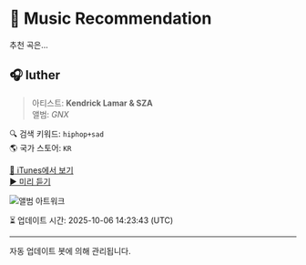 
# 🎵 Music Recommendation

추천 곡은...

## 🎧 luther  
> 아티스트: **Kendrick Lamar & SZA**  
> 앨범: _GNX_  

🔍 검색 키워드: `hiphop+sad`  
🌎 국가 스토어: `KR`

[🔗 iTunes에서 보기](https://music.apple.com/kr/album/luther/1781270319?i=1781270323&uo=4)  
[▶️ 미리 듣기](https://audio-ssl.itunes.apple.com/itunes-assets/AudioPreview221/v4/17/c5/2a/17c52a60-2867-4bc2-bbd3-5598f465ec15/mzaf_1780590825750947644.plus.aac.p.m4a)

![앨범 아트워크](https://is1-ssl.mzstatic.com/image/thumb/Music211/v4/50/c2/cc/50c2cc95-3658-9417-0d4b-831abde44ba1/24UM1IM28978.rgb.jpg/100x100bb.jpg)

⏳ 업데이트 시간: 2025-10-06 14:23:43 (UTC)

---
자동 업데이트 봇에 의해 관리됩니다.
